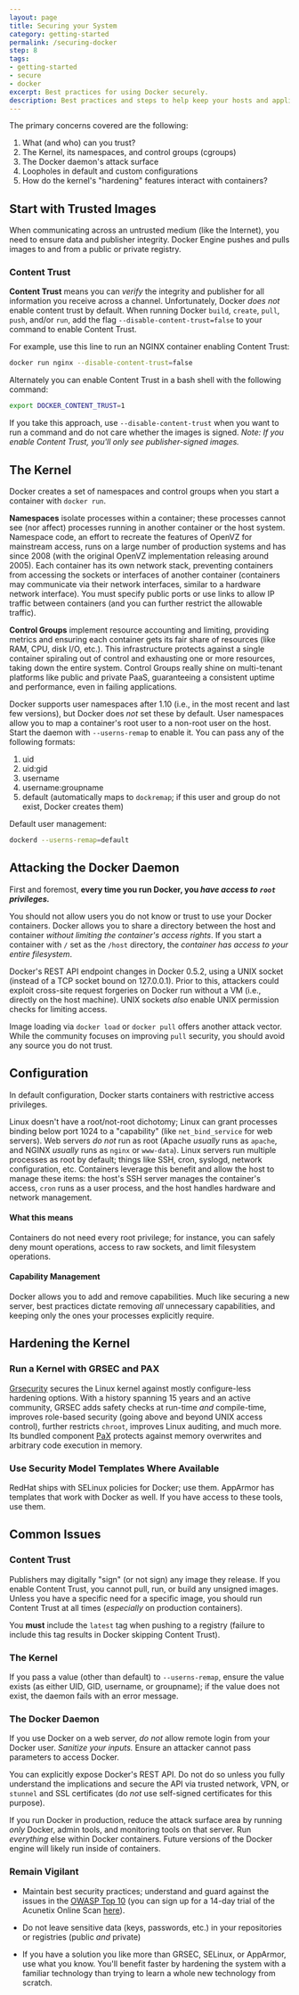 ```yaml
---
layout: page
title: Securing your System
category: getting-started
permalink: /securing-docker
step: 8
tags:
- getting-started
- secure
- docker
excerpt: Best practices for using Docker securely.
description: Best practices and steps to help keep your hosts and application secure while using Docker.
---
```


The primary concerns covered are the following:

1. What (and who) can you trust?
2. The Kernel, its namespaces, and control groups (cgroups)
3. The Docker daemon's attack surface
4. Loopholes in default and custom configurations
5. How do the kernel's "hardening" features interact with containers?

## Start with Trusted Images

When communicating across an untrusted medium (like the Internet), you need to ensure data and publisher integrity. Docker Engine pushes and pulls images to and from a public or private registry.

### Content Trust

**Content Trust** means you can *verify* the integrity and publisher for all information you receive across a channel. Unfortunately, Docker *does not* enable content trust by default. When running Docker `build`, `create`, `pull`, `push`, and/or `run`, add the flag `--disable-content-trust=false` to your command to enable Content Trust.

For example, use this line to run an NGINX container enabling Content Trust:

```bash
docker run nginx --disable-content-trust=false
```

Alternately you can enable Content Trust in a bash shell with the following command:

```bash
export DOCKER_CONTENT_TRUST=1
```

If you take this approach, use `--disable-content-trust` when you want to run a command and do not care whether the images is signed. *Note: If you enable Content Trust, you'll only see publisher-signed images.*

## The Kernel

Docker creates a set of namespaces and control groups when you start a container with `docker run`.

**Namespaces** isolate processes within a container; these processes cannot see (nor affect) processes running in another container or the host system. Namespace code, an effort to recreate the features of OpenVZ for mainstream access, runs on a large number of production systems and has since 2008 (with the original OpenVZ implementation releasing around 2005). Each container has its own network stack, preventing containers from accessing the sockets or interfaces of another container (containers may communicate via their network interfaces, similar to a hardware network interface). You must specify public ports or use links to allow IP traffic between containers (and you can further restrict the allowable traffic).

**Control Groups** implement resource accounting and limiting, providing metrics and ensuring each container gets its fair share of resources (like RAM, CPU, disk I/O, etc.). This infrastructure protects against a single container spiraling out of control and exhausting one or more resources, taking down the entire system. Control Groups really shine on multi-tenant platforms like public and private PaaS, guaranteeing a consistent uptime and performance, even in failing applications.

Docker supports user namespaces after 1.10 (i.e., in the most recent and last few versions), but Docker does *not* set these by default. User namespaces allow you to map a container's root user to a non-root user on the host. Start the daemon with `--userns-remap` to enable it. You can pass any of the following formats:

1. uid
2. uid:gid
3. username
4. username:groupname
5. default (automatically maps to `dockremap`; if this user and group do not exist, Docker creates them)

Default user management:

```bash
dockerd --userns-remap=default
```

## Attacking the Docker Daemon

First and foremost, **every time you run Docker, you *have access to `root` privileges.***

You should not allow users you do not know or trust to use your Docker containers. Docker allows you to share a directory between the host and container *without limiting the container's access rights*. If you start a container with `/` set as the `/host` directory, the *container has access to your entire filesystem*.

Docker's REST API endpoint changes in Docker 0.5.2, using a UNIX socket (instead of a TCP socket bound on 127.0.0.1). Prior to this, attackers could exploit cross-site request forgeries on Docker run without a VM (i.e., directly on the host machine). UNIX sockets *also* enable UNIX permission checks for limiting access.

Image loading via `docker load` or `docker pull` offers another attack vector. While the community focuses on improving `pull` security, you should avoid any source you do not trust.

## Configuration

In default configuration, Docker starts containers with restrictive access privileges.

Linux doesn't have a root/not-root dichotomy; Linux can grant processes binding below port 1024 to a "capability" (like `net_bind_service` for web servers). Web servers *do not* run as root (Apache *usually* runs as `apache`, and NGINX *usually* runs as `nginx` or `www-data`). Linux servers run multiple processes as root by default; things like SSH, cron, syslogd, network configuration, etc. Containers leverage this benefit and allow the host to manage these items: the host's SSH server manages the container's access, `cron` runs as a user process, and the host handles hardware and network management.

#### What this means

Containers do not need every root privilege; for instance, you can safely deny mount operations, access to raw sockets, and limit filesystem operations.

#### Capability Management

Docker allows you to add and remove capabilities. Much like securing a new server, best practices dictate removing *all* unnecessary capabilities, and keeping only the ones your processes explicitly require.

## Hardening the Kernel

### Run a Kernel with GRSEC and PAX

[Grsecurity](https://grsecurity.net/) secures the Linux kernel against mostly configure-less hardening options. With a history spanning 15 years and an active community, GRSEC adds safety checks at run-time *and* compile-time, improves role-based security (going above and beyond UNIX access control), further restricts `chroot`, improves Linux auditing, and much more. Its bundled component [PaX](https://pax.grsecurity.net/) protects against memory overwrites and arbitrary code execution in memory.

### Use Security Model Templates Where Available

RedHat ships with SELinux policies for Docker; use them. AppArmor has templates that work with Docker as well. If you have access to these tools, use them.

## Common Issues

### Content Trust

Publishers may digitally "sign" (or not sign) any image they release. If you enable Content Trust, you cannot pull, run, or build any unsigned images. Unless you have a specific need for a specific image, you should run Content Trust at all times (*especially* on production containers).

You **must** include the `latest` tag when pushing to a registry (failure to include this tag results in Docker skipping Content Trust).

### The Kernel

If you pass a value (other than default) to `--userns-remap`, ensure the value exists (as either UID, GID, username, or groupname); if the value does not exist, the daemon fails with an error message.

### The Docker Daemon

If you use Docker on a web server, *do not* allow remote login from your Docker user. *Sanitize your inputs.* Ensure an attacker cannot pass parameters to access Docker.

You can explicitly expose Docker's REST API. Do not do so unless you fully understand the implications and secure the API via trusted network, VPN, or `stunnel` and SSL certificates (do *not* use self-signed certificates for this purpose).

If you run Docker in production, reduce the attack surface area by running *only* Docker, admin tools, and monitoring tools on that server. Run *everything* else within Docker containers. Future versions of the Docker engine will likely run inside of containers.

### Remain Vigilant

- Maintain best security practices; understand and guard against the issues in the [OWASP Top 10](https://www.owasp.org/index.php/Category:OWASP_Top_Ten_Project) (you can sign up for a 14-day trial of the Acunetix Online Scan [here](http://www.acunetix.com/vulnerability-scanner/register-online-vulnerability-scanner/)).

- Do not leave sensitive data (keys, passwords, etc.) in your repositories or registries (public *and* private)

- If you have a solution you like more than GRSEC, SELinux, or AppArmor, use what you know. You'll benefit faster by hardening the system with a familiar technology than trying to learn a whole new technology from scratch.
